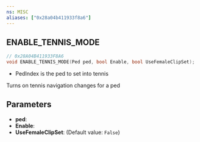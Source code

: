 ```yaml
---
ns: MISC
aliases: ["0x28a04b411933f8a6"]
---
```

## ENABLE_TENNIS_MODE

```c
// 0x28A04B411933F8A6
void ENABLE_TENNIS_MODE(Ped ped, bool Enable, bool UseFemaleClipSet);
```

- PedIndex is the ped to set into tennis

Turns on tennis navigation changes for a ped


## Parameters
* **ped**: 
* **Enable**: 
* **UseFemaleClipSet**: (Default value: `False`)
